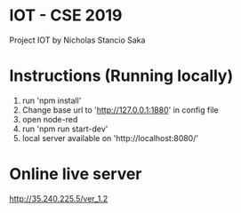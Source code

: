 # IOT - CSE 2019
Project IOT by Nicholas Stancio Saka

# Instructions (Running locally)
1. run 'npm install'
2. Change base url to 'http://127.0.0.1:1880' in config file
3. open node-red
4. run 'npm run start-dev'
5. local server available on 'http://localhost:8080/'

# Online live server
http://35.240.225.5/ver_1.2
